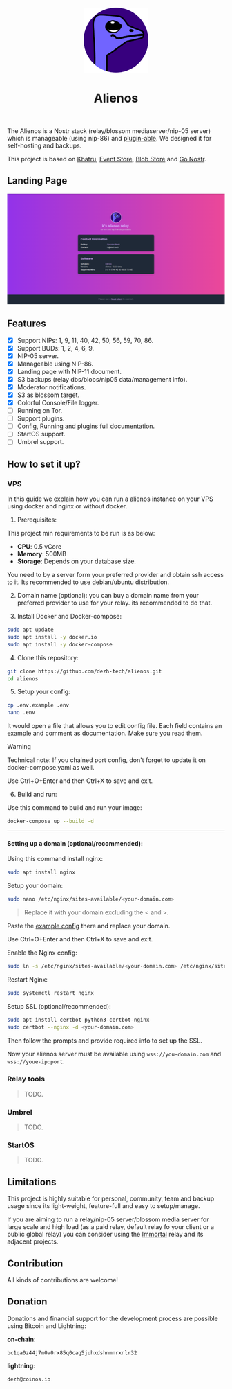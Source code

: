 <p align="center"> 
    <img alt="alienos" src="./static/images/logo.png" width="150" height="150" />
</p>

<h1 align="center">
Alienos
</h1>

<br/>


The Alienos is a Nostr stack (relay/blossom mediaserver/nip-05 server) which is manageable (using nip-86) and [plugin-able](wip). We designed it for self-hosting and backups.

This project is based on [Khatru](https://github.com/fiatjaf/khatru), [Event Store](https://github.com/fiatjaf/eventstore), [Blob Store](github.com/kehiy/blobstore) and [Go Nostr](github.com/nbd-wtf/go-nostr).


## Landing Page

<img alt="alienos" src="./static/images/screenshot.png" />

## Features

- [X] Support NIPs: 1, 9, 11, 40, 42, 50, 56, 59, 70, 86.
- [X] Support BUDs: 1, 2, 4, 6, 9.
- [X] NIP-05 server.
- [X] Manageable using NIP-86.
- [X] Landing page with NIP-11 document.
- [X] S3 backups (relay dbs/blobs/nip05 data/management info).
- [X] Moderator notifications.
- [X] S3 as blossom target.
- [X] Colorful Console/File logger.
- [ ] Running on Tor.
- [ ] Support plugins.
- [ ] Config, Running and plugins full documentation.
- [ ] StartOS support.
- [ ] Umbrel support.

## How to set it up?

### VPS

In this guide we explain how you can run a alienos instance on your VPS using docker and nginx or without docker.

1. Prerequisites:

This project min requirements to be run is as below:

- **CPU**: 0.5 vCore
- **Memory**: 500MB
- **Storage**: Depends on your database size.

You need to by a server form your preferred provider and obtain ssh access to it.
Its recommended to use debian/ubuntu distribution.

2. Domain name (optional): you can buy a domain name from your preferred provider to use for your relay. its recommended to do that.

3. Install Docker and Docker-compose:

```bash
sudo apt update
sudo apt install -y docker.io
sudo apt install -y docker-compose
```

4. Clone this repository:

```bash
git clone https://github.com/dezh-tech/alienos.git
cd alienos
```

5. Setup your config:

```bash
cp .env.example .env
nano .env
```

It would open a file that allows you to edit config file. Each field contains an example and comment as documentation. Make sure you read them.

> [!WARNING]
> Technical note:
> If you chained port config, don't forget to update it on docker-compose.yaml as well.

Use Ctrl+O+Enter and then Ctrl+X to save and exit.

6. Build and run:

Use this command to build and run your image:

```bash
docker-compose up --build -d
```

---

#### Setting up a domain (optional/recommended):

Using this command install nginx:

```bash
sudo apt install nginx
```

Setup your domain:

```bash
sudo nano /etc/nginx/sites-available/<your-domain.com>
```

> Replace it with your domain excluding the < and >.

Paste the [example config](nginx.conf) there and replace your domain.

Use Ctrl+O+Enter and then Ctrl+X to save and exit.

Enable the Nginx config:

```bash
sudo ln -s /etc/nginx/sites-available/<your-domain.com> /etc/nginx/sites-enabled/
```

Restart Nginx:

```bash
sudo systemctl restart nginx
```

Setup SSL (optional/recommended):

```bash
sudo apt install certbot python3-certbot-nginx
sudo certbot --nginx -d <your-domain.com>
```

Then follow the prompts and provide required info to set up the SSL.


Now your alienos server must be available using `wss://you-domain.com` and `wss://youe-ip:port`.

### Relay tools

> TODO.

### Umbrel

> TODO.

### StartOS

> TODO.

## Limitations

This project is highly suitable for personal, community, team and backup usage since its light-weight, feature-full and easy to setup/manage.

If you are aiming to run a relay/nip-05 server/blossom media server for large scale and high load (as a paid relay, default relay fo your client or a public global relay) you can consider using the [Immortal](https://github.com/dezh-tech/immortal) relay and its adjacent projects.

## Contribution

All kinds of contributions are welcome!

## Donation

Donations and financial support for the development process are possible using Bitcoin and Lightning:

**on-chain**:

```
bc1qa0z44j7m0v0rx85q0cag5juhxdshnmnrxnlr32
```

**lightning**: 

```
dezh@coinos.io
```

